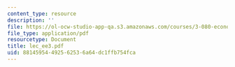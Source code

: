```yaml
---
content_type: resource
description: ''
file: https://ol-ocw-studio-app-qa.s3.amazonaws.com/courses/3-080-economic-environmental-issues-in-materials-selection-fall-2005/88145954492562536a64dc1ffb754fca_lec_ee3.pdf
file_type: application/pdf
resourcetype: Document
title: lec_ee3.pdf
uid: 88145954-4925-6253-6a64-dc1ffb754fca
---
```

